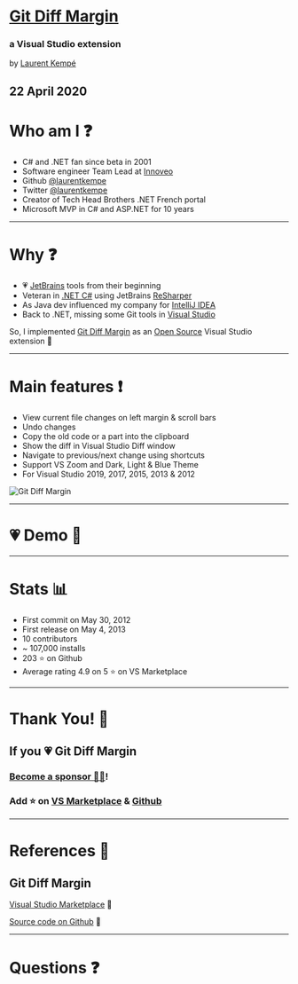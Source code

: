 <!-- .slide: data-background-image="https://live.staticflickr.com/65535/49476819197_ce5559e3e6_o.jpg" -->

# [Git Diff Margin](https://marketplace.visualstudio.com/items?itemName=LaurentKempe.GitDiffMargin)
### a Visual Studio extension

by [Laurent Kempé](https://laurentkempe.com)

22 April 2020
---

<!-- .slide: data-background-image="https://live.staticflickr.com/65535/49476819197_ce5559e3e6_o.jpg" -->

# Who am I ❓

* C# and .NET fan since beta in 2001
* Software engineer Team Lead at [Innoveo](https://www.innoveo.com/)
* Github [@laurentkempe](https://github.com/laurentkempe)
* Twitter [@laurentkempe](https://twitter.com/laurentkempe)
* Creator of Tech Head Brothers .NET French portal
* Microsoft MVP in C# and ASP.NET for 10 years

---

# Why ❓

* 💗 [JetBrains](https://www.jetbrains.com/) tools from their beginning
* Veteran in [.NET C#](https://docs.microsoft.com/en-us/dotnet/csharp/getting-started/introduction-to-the-csharp-language-and-the-net-framework) using JetBrains [ReSharper](https://www.jetbrains.com/resharper/)
* As Java dev influenced my company for [IntelliJ IDEA](https://www.jetbrains.com/idea/)
* Back to .NET, missing some Git tools in [Visual Studio](https://visualstudio.microsoft.com/vs/)

So, I implemented [Git Diff Margin](https://marketplace.visualstudio.com/items?itemName=LaurentKempe.GitDiffMargin) as an [Open Source](https://github.com/laurentkempe/GitDiffMargin) Visual Studio extension 🚀

---

# Main features ❗

* View current file changes on left margin & scroll bars
* Undo changes
* Copy the old code or a part into the clipboard
* Show the diff in Visual Studio Diff window
* Navigate to previous/next change using shortcuts
* Support VS Zoom and Dark, Light & Blue Theme
* For Visual Studio 2019, 2017, 2015, 2013 & 2012

![Git Diff Margin](https://laurentkempe.gallerycdn.vsassets.io/extensions/laurentkempe/gitdiffmargin/3.10.2.268/1576400393832/142621/1/gitdiffmargin-preview.png)
<!-- .element style="border: 0; background: None; box-shadow: None; width:100%; " -->

---

# 💗 Demo 🚀

---

# Stats 📊

* First commit on May 30, 2012
* First release on May 4, 2013
* 10 contributors
* ~ 107,000 installs
* 203 ⭐ on Github
* Average rating 4.9 on 5 ⭐ on VS Marketplace

---

<!-- .slide: data-background-image="https://live.staticflickr.com/65535/49476819197_ce5559e3e6_o.jpg" -->

# Thank You! 🚀

## If you 💗 Git Diff Margin

### [Become a sponsor 💁‍♂️](https://github.com/sponsors/laurentkempe)!

### Add ⭐ on [VS Marketplace](https://marketplace.visualstudio.com/items?itemName=LaurentKempe.GitDiffMargin) & [Github](https://github.com/laurentkempe/GitDiffMargin)

---

# References 🔗

## Git Diff Margin 

[Visual Studio Marketplace](https://marketplace.visualstudio.com/items?itemName=LaurentKempe.GitDiffMargin) 🚀

[Source code on Github](https://github.com/laurentkempe/GitDiffMargin) 📄

---

# Questions ❓
